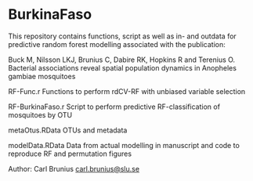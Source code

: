 # BurkinaFaso

This repository contains functions, script as well as in- and outdata for predictive random forest modelling associated with the publication:

Buck M, Nilsson LKJ, Brunius C, Dabire RK, Hopkins R and Terenius O. Bacterial associations reveal spatial population dynamics in Anopheles gambiae mosquitoes

RF-Func.r           Functions to perform rdCV-RF with unbiased variable selection

RF-BurkinaFaso.r    Script to perform predictive RF-classification of mosquitoes by OTU

metaOtus.RData      OTUs and metadata

modelData.RData     Data from actual modelling in manuscript and code to reproduce RF and permutation figures

Author: Carl Brunius <carl.brunius@slu.se>
